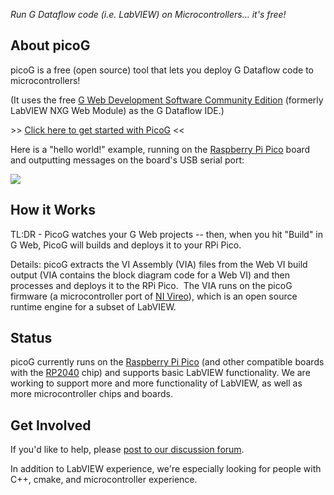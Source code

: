 _Run G Dataflow code (i.e. LabVIEW) on Microcontrollers... it's free!_

## About picoG

picoG is a free (open source) tool that lets you deploy G Dataflow code to microcontrollers!

(It uses the free [G Web Development Software Community Edition](https://www.ni.com/en-us/support/downloads/software-products/download.g-web-development-software.html) (formerly LabVIEW NXG Web Module) as the G Dataflow IDE.)

\>> [Click here to get started with PicoG](https://www.picog.org/getting_started) \<\<

Here is a "hello world!" example, running on the [Raspberry Pi Pico](https://www.raspberrypi.org/products/raspberry-pi-pico/) board and outputting messages on the board's USB serial port:

![](https://user-images.githubusercontent.com/381432/127722850-715e39de-9642-4bb7-ae5c-262b6610d3c8.gif)

## How it Works

TL:DR - PicoG watches your G Web projects -- then, when you hit "Build" in G Web, PicoG will builds and deploys it to your RPi Pico.

Details: picoG extracts the VI Assembly (VIA) files from the Web VI build output (VIA contains the block diagram code for a Web VI) and then processes and deploys it to the RPi Pico.  The VIA runs on the picoG firmware (a microcontroller port of [NI Vireo](https://github.com/ni/VireoSDK)), which is an open source runtime engine for a subset of LabVIEW.

## Status

picoG currently runs on the [Raspberry Pi Pico](https://www.raspberrypi.org/products/raspberry-pi-pico/) (and other compatible boards with the [RP2040](https://www.raspberrypi.org/documentation/rp2040/getting-started/) chip) and supports basic LabVIEW functionality. We are working to support more and more functionality of LabVIEW, as well as more microcontroller chips and boards.

## Get Involved

If you'd like to help, please [post to our discussion forum](https://github.com/PicoG/PicoG/discussions).

In addition to LabVIEW experience, we're especially looking for people with C++, cmake, and microcontroller experience.
